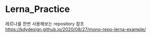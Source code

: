 # Lerna_Practice
레르나를 한번 사용해보는 repository 참조 https://kdydesign.github.io/2020/08/27/mono-repo-lerna-example/
